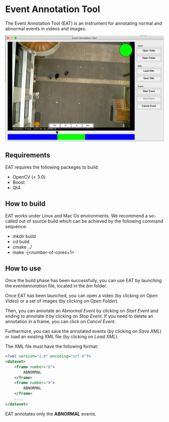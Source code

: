 # Event Annotation Tool
The Event Annotation Tool (EAT) is an instrument for annotating normal and abnormal events in videos and images.

![Event Annotation Tool](/images/eat.png)

## Requirements

EAT requires the following packeges to build:

* OpenCV (< 3.0)
* Boost
* Qt4

## How to build

EAT works under Linux and Mac Os environments. We recommend a so-called out of source build 
which can be achieved by the following command sequence:

* mkdir build
* cd build
* cmake ../
* make -j\<number-of-cores+1\>

## How to use

Once the build phase has been successfully, you can use EAT by launching the _eventannotation_
file, located in the _bin_ folder.

Once EAT has been launched, you can open a video (by clicking on _Open Video_) or a set
of images (by clicking on _Open Folder_). 

Then, you can annotate an _Abnormal Event_ by clicking on _Start Event_ and ending to annotate it
by clicking on _Stop Event_.
If you need to delete an annotation in a frame, you can click on _Cancel Event_.

Furthermore, you can save the annotated events (by clicking on _Save XML_) or load an existing
XML file (by clicking on _Load XML_).

The XML file must have the following format:

```xml
<?xml version="1.0" encoding="utf-8"?>
<dataset>
	<frame number="8">
		ABNORMAL
	</frame>
	<frame number="9">
		ABNORMAL
	</frame>
	....
</dataset>
```
EAT annotates only the **ABNORMAL** events.